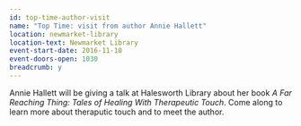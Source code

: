 ```yaml
---
id: top-time-author-visit
name: "Top Time: visit from author Annie Hallett"
location: newmarket-library
location-text: Newmarket Library
event-start-date: 2016-11-10
event-doors-open: 1030
breadcrumb: y
---
```


Annie Hallett will be giving a talk at Halesworth Library about her book <cite>A Far Reaching Thing: Tales of Healing With Therapeutic Touch</cite>. Come along to learn more about theraputic touch and to meet the author.
